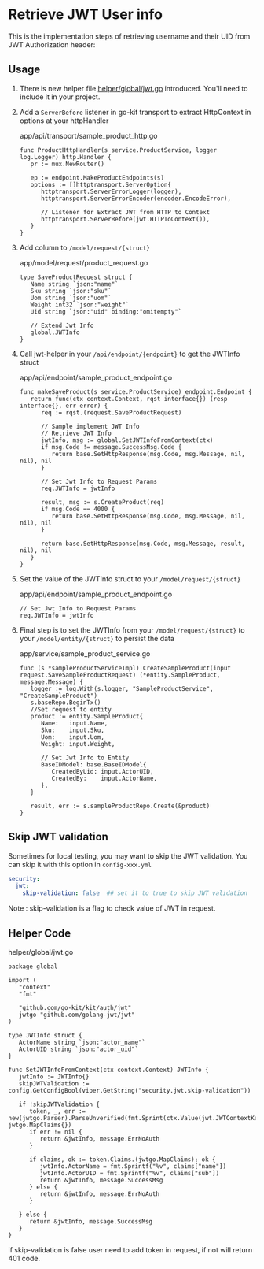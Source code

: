# Retrieve JWT User info

This is the implementation steps of retrieving username and their UID from JWT Authorization header:

## Usage

1. There is new helper file [helper/global/jwt.go](#helper-code) introduced. You'll need to include it in your project.

2. Add a `ServerBefore` listener in go-kit transport to extract HttpContext in options at your httpHandler  

   app/api/transport/sample_product_http.go
   ```golang
   func ProductHttpHandler(s service.ProductService, logger log.Logger) http.Handler {
      pr := mux.NewRouter()

      ep := endpoint.MakeProductEndpoints(s)
      options := []httptransport.ServerOption{
         httptransport.ServerErrorLogger(logger),
         httptransport.ServerErrorEncoder(encoder.EncodeError),

         // Listener for Extract JWT from HTTP to Context
         httptransport.ServerBefore(jwt.HTTPToContext()),
      }
   }
   ```

3. Add column to `/model/request/{struct}`

   app/model/request/product_request.go
   ```golang
   type SaveProductRequest struct {
      Name string `json:"name"`
      Sku string `json:"sku"`
      Uom string `json:"uom"`
      Weight int32 `json:"weight"`
      Uid string `json:"uid" binding:"omitempty"`

      // Extend Jwt Info
      global.JWTInfo
   }
   ```

4. Call jwt-helper in your `/api/endpoint/{endpoint}` to get the JWTInfo struct

   app/api/endpoint/sample_product_endpoint.go
   ```golang
   func makeSaveProduct(s service.ProductService) endpoint.Endpoint {
      return func(ctx context.Context, rqst interface{}) (resp interface{}, err error) {
         req := rqst.(request.SaveProductRequest)

         // Sample implement JWT Info
         // Retrieve JWT Info
         jwtInfo, msg := global.SetJWTInfoFromContext(ctx)
         if msg.Code != message.SuccessMsg.Code {
            return base.SetHttpResponse(msg.Code, msg.Message, nil, nil), nil
         }

         // Set Jwt Info to Request Params
         req.JWTInfo = jwtInfo

         result, msg := s.CreateProduct(req)
         if msg.Code == 4000 {
            return base.SetHttpResponse(msg.Code, msg.Message, nil, nil), nil
         }

         return base.SetHttpResponse(msg.Code, msg.Message, result, nil), nil
      }
   }
   ```

5. Set the value of the JWTInfo struct to your `/model/request/{struct}`

   app/api/endpoint/sample_product_endpoint.go
   ```golang
   // Set Jwt Info to Request Params
   req.JWTInfo = jwtInfo
   ```

6. Final step is to set the JWTInfo from your `/model/request/{struct}` to your `/model/entity/{struct}` to persist the data

   app/service/sample_product_service.go
   ```golang
   func (s *sampleProductServiceImpl) CreateSampleProduct(input request.SaveSampleProductRequest) (*entity.SampleProduct, message.Message) {
      logger := log.With(s.logger, "SampleProductService", "CreateSampleProduct")
      s.baseRepo.BeginTx()
      //Set request to entity
      product := entity.SampleProduct{
         Name:   input.Name,
         Sku:    input.Sku,
         Uom:    input.Uom,
         Weight: input.Weight,
         
         // Set Jwt Info to Entity
         BaseIDModel: base.BaseIDModel{
            CreatedByUid: input.ActorUID,
            CreatedBy:    input.ActorName,
         },
      }

      result, err := s.sampleProductRepo.Create(&product)
   }   
   ```


## Skip JWT validation	
Sometimes for local testing, you may want to skip the JWT validation. You can skip it with this option in `config-xxx.yml`

```yaml
security:
  jwt:
    skip-validation: false  ## set it to true to skip JWT validation
```
Note : skip-validation is a flag to check value of JWT in request.


## Helper Code

helper/global/jwt.go
```golang
package global

import (
   "context"
   "fmt"

   "github.com/go-kit/kit/auth/jwt"
   jwtgo "github.com/golang-jwt/jwt"
)

type JWTInfo struct {
   ActorName string `json:"actor_name"`
   ActorUID string `json:"actor_uid"`
}

func SetJWTInfoFromContext(ctx context.Context) JWTInfo {
   jwtInfo := JWTInfo{}
   skipJWTValidation := config.GetConfigBool(viper.GetString("security.jwt.skip-validation"))

   if !skipJWTValidation {
      token, _, err := new(jwtgo.Parser).ParseUnverified(fmt.Sprint(ctx.Value(jwt.JWTContextKey)), jwtgo.MapClaims{})
      if err != nil {
         return &jwtInfo, message.ErrNoAuth
      }

      if claims, ok := token.Claims.(jwtgo.MapClaims); ok {
         jwtInfo.ActorName = fmt.Sprintf("%v", claims["name"])
         jwtInfo.ActorUID = fmt.Sprintf("%v", claims["sub"])
         return &jwtInfo, message.SuccessMsg
      } else {
         return &jwtInfo, message.ErrNoAuth
      }

   } else {
      return &jwtInfo, message.SuccessMsg
   }
}
```
 if skip-validation is false user need to add token in request, if not will return 401 code. 

